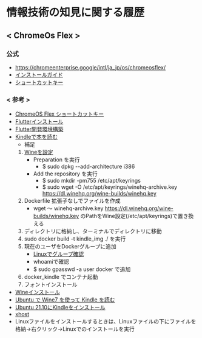 # 情報技術の知見に関する履歴

## < ChromeOs Flex >
### 公式
+ https://chromeenterprise.google/intl/ja_jp/os/chromeosflex/
+ [インストールガイド](https://support.google.com/chromeosflex/answer/11552529?hl=ja&visit_id=638087373823997548-1542311112&ref_topic=11551271&rd=1)
+ [ショートカットキー](https://support.google.com/chromebook/answer/183101?hl=ja)


### < 参考 >
+ [ChromeOS Flex ショートカットキー](https://4thsight.xyz/41777)
+ [Flutterインストール](https://docs.flutter.dev/get-started/install/chromeos)
+ [Flutter開発環境構築](http://pineplanter.moo.jp/non-it-salaryman/2022/02/07/chromebook-flutter/)
+ [Kindleで本を読む](https://zenn.dev/junkawa/articles/chromeosflex_install_kindleforpc#crostini-%E7%92%B0%E5%A2%83)
  + 補足
  1. [Wineを設定](https://wiki.winehq.org/Debian)
      + Preparation を実行
        + $ sudo dpkg --add-architecture i386 
      + Add the repository を実行
        + $ sudo mkdir -pm755 /etc/apt/keyrings
        + $ sudo wget -O /etc/apt/keyrings/winehq-archive.key https://dl.winehq.org/wine-builds/winehq.key
  1. Dockerfile 拡張子なしでファイルを作成
      + wget 〜 winehq-archive.key https://dl.winehq.org/wine-builds/winehq.key のPathをWine設定(/etc/apt/keyrings)で置き換える
  1. ディレクトリに格納し、ターミナルでディレクトリに移動
  1. sudo docker build -t kindle_img ./ を実行
  1. 現在のユーザをDockerグループに追加
      + [Linuxでグループ確認](https://kazmax.zpp.jp/linux_beginner/etc_group.html)
      + whoamiで確認
      + $ sudo gpasswd -a user docker で追加
  1. docker_kindle でコンテナ起動
  1. フォントインストール
+ [Wineインストール](https://pc.watch.impress.co.jp/docs/column/nishikawa/1442374.html)
+ [Ubuntu で Wine7 を使って Kindle を読む](https://qiita.com/nanbuwks/items/a8f3b558cae92e5576bf)
+ [Ubuntu 21.10にKindleをインストール](https://qiita.com/relu/items/8fc87a895e17609012aa)
+ [xhost](https://kledgeb.blogspot.com/2012/09/ubuntu-x-2.html) 
+ Linuxファイルをインストールするときは、Linuxファイルの下にファイルを格納→右クリック→Linuxでのインストールを実行